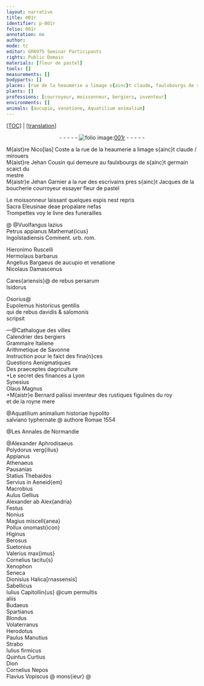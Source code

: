 ```yaml
---
layout: narrative
title: 001r
identifier: p-001r
folio: 001r
annotation: no
author:
mode: tc
editor: GR8975 Seminar Participants
rights: Public Domain
materials: [fleur de pastel]
tools: []
measurements: []
bodyparts: []
places: [rue de la heaumerie a limage s{ainc}t claude, faulxbourgs de s{ainc}t germain, rue des escrivains, s{ainc}t Jacques de la boucherie, urb. rom., Italiene, Lyon, Romae, Normandie]
plants: []
professions: [courroyeur, moissonneur, bergiers, inventeur]
environments: []
animals: [aucupio, venatione, Aquatilium animalium]
---
```


<p><a href="{{ site.baseurl }}/diplomatic/">[TOC]</a> | <a href="{{ site.baseurl }}/texts/p-001r_tl/">[translation]</a></p><div class="folio" align="center">- - - - - <a href="http://gallica.bnf.fr/ark:/12148/btv1b10500001g/f7.image" target="_blank"><img src="https://cu-mkp.github.io/2017-workshop-edition/assets/photo-icon.png" alt="folio image: " style="display:inline-block; margin-bottom:-3px;"/>001r</a> - - - - - </div>  
  
 M{aist}re Nico[las] Coste a la <span class="pl">rue de la heaumerie a limage s{ainc}t claude</span> / mirouers<br/> M{aist}re Jehan Cousin qui demeure au <span class="pl">faulxbourgs de s{ainc}t germain</span> scaict du<br/> mestre<br/> M{aistr}e Jehan Garnier a la <span class="pl">rue des escrivains</span> pres <span class="pl">s{ainc}t Jacques de la<br/> boucherie</span> <span class="pro">courroyeur</span> essayer <span class="m">fleur de pastel</span> 
 
 
  
Le <span class="pro">moissonneur</span> laissant quelques espis nest repris<br/> Sacra Eleusinae deae propalare nefas<br/> Trompettes voy le livre des funerailles 
 
 
  @ 
@Vuolfangus lazius<br/> Petrus appianus Mathemat{icus}<br/> Ingolstadiensis Comment. <span class="pl">urb. rom.</span>
 
Hieronimo Ruscelli<br/> Hermolaus barbarus<br/> Angelius Bargaeus de <span class="al">aucupio</span> et <span class="al">venatione</span><br/> Nicolaus Damascenus
 
Cares{ariensis}@ de rebus persarum<br/> Isidorus
 
Osorius@<br/> Eupolemus historicus gentilis<br/> qui de rebus davidis & salomonis<br/> scripsit
 
—@Cathalogue des villes<br/> Calendrier des <span class="pro">bergiers</span><br/> Grammaire <span class="pl">Italiene</span><br/> Arithmetique de Savonne<br/> Instruction pour le faict des fina{n}ces<br/> Questions Aenigmatiques<br/> Des praeceptes dagriculture<br/> \+Le secret des finances a <span class="pl">Lyon</span><br/> Synesius<br/> Olaus Magnus<br/> \+M{aistr}e Bernard palissi <span class="pro">inventeur</span> des rustiques figulines du roy<br/> et de la royne mere
 
 
  
@<span class="al">Aquatilium animalium</span> historiae hypolito<br/> salviano typhernate @ authore <span class="pl">Romae</span> 1554
 
 
  
@Les Annales de <span class="pl">Normandie</span>
 
@Alexander Aphrodisaeus<br/> Polydorus verg{ilius}<br/> Appianus<br/> Athenaeus<br/> Pausanias<br/> Statius Thebaidos<br/> Servius in Aeneid{em}<br/> Macrobius<br/> Aulus Gellius<br/> Alexander ab Alex{andria}<br/> Festus<br/> Nonius<br/> Magius miscell{anea}<br/> Pollux onomast{icon}<br/> Higinus<br/> Berosus<br/> Suetonius<br/> Valerius max{imus}<br/> Cornelius tacitu{s}<br/> Xenophon<br/> Seneca<br/> Dionisius Halica[rnassensis]<br/> Sabellicus<br/> Iulius Capitollin{us} @<span class="add">cum permultis<br/>aliis </span><br/> Budaeus<br/> Spartianus<br/> Blondus<br/> Volaterranus<br/> Herodotus<br/> Paulus Manutius<br/> Strabo<br/> Iulius firmicus<br/> Quintus Curtius<br/> Dion<br/> Cornelius Nepos<br/> Flavius Vopiscus
 @
mons{ieur}
@ 
